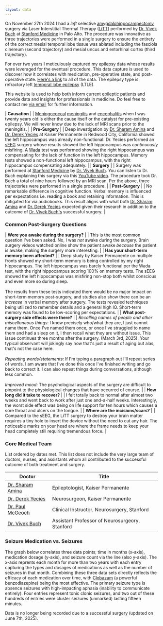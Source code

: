 ```yaml
---
layout: data
---
```


On November 27th 2024 I had a _left_ selective [amygdalohippocampectomy](https://en.wikipedia.org/wiki/Amygdalohippocampectomy) surgery via Laser Interstitial Thermal Therapy ([LiTT](https://www.epilepsy.com/treatment/surgery/types/litt-thermal-ablation)) performed by [Dr. Vivek Buch](https://med.stanford.edu/profiles/vivek-buch) at [Stanford Medicine](https://med.stanford.edu) in Palo Alto. The procedure was innovative as three trajectories were performed in a single surgery to ensure the entirety of the correct mesial temporal lobe tissue was ablated including the fasciola cinereum (second trajectory) and mesial uncus and entorhinal
cortex (third trajectory).

For over two years I meticulously captured my epilepsy data whose results were leveraged for the eventual procedure. This data capture is used to discover how it correlates with medication, pre-operative state, and post-operative state. [Here's a link](/data) to all of the data. The epilepsy type is refractory left [temporal lobe epilepsy](https://en.wikipedia.org/wiki/Temporal_lobe_epilepsy) (LTLE). 

This website is used to help both inform current epileptic patients and provide data and insights for professionals in medicine. Do feel free to contact me [via email](mailto:kieransenior@icloud.com) for further information.

| **Causation** |
| [Meningococcal](meningococcal) [meningitis](https://www.who.int/news-room/fact-sheets/detail/meningitis) and [encephalitis](https://en.wikipedia.org/wiki/Encephalitis) when I was twenty years old is either the cause itself or the catalyst for pre-existing epilepsy. We will never know due to the lack of MRI scans prior to the meningitis. | 
| **Pre-Surgery** |
| Deep investigation by [Dr. Sharam Amina](https://mydoctor.kaiserpermanente.org/ncal/providers/shahramamina) and [Dr. Derek Yecies](https://mydoctor.kaiserpermanente.org/ncal/providers/derekyecies) at Kaiser Permanente in Redwood City, California showed the left hippocampus was already non-functional. Dr. Yecies performed an [sEEG](https://en.wikipedia.org/wiki/Stereoelectroencephalography) surgery whose results showed the left hippocampus was *continuously* misfiring. A [Wada](https://en.wikipedia.org/wiki/Wada_test) test was performed showing the right hippocampus was compensating for the lack of function in the left hippocampus. Memory tests showed a non-functional left hippocampus, with the right hippocampus compensating adequately. |
| **Surgery** |
| Surgery was performed at [Stanford Medicine](https://med.stanford.edu) by [Dr. Vivek Buch](https://med.stanford.edu/profiles/vivek-buch). You can listen to Dr. Buch explaining this surgery via this [YouTube video](https://www.youtube.com/watch?v=z-nRUMbs2kY). The procedure took Dr. Buch a total of nine hours followed by an MRI scan. Per the above, three trajectories were performed in a single procedure. |
| **Post-Surgery** |
| No remarkable difference in cognitive function. Verbal memory is influenced per expectations i.e. reading a book and retaining information. This is mitigated for via audiobooks. This result aligns with what both [Dr. Sharam Amina](https://mydoctor.kaiserpermanente.org/ncal/providers/shahramamina) and [Dr. Derek Yecies](https://mydoctor.kaiserpermanente.org/ncal/providers/derekyecies) expected given their research in addition to the outcome of [Dr. Vivek Buch's](https://med.stanford.edu/profiles/vivek-buch) successful surgery.  |

### **Common Post-Surgery Questions**

| **Were you awake during the surgery?** |
| This is the most common question I've been asked. No, I was _not_ awake during the surgery. Brain surgery videos watched online show the patient awake _because_ the patient is awake, making the surgery more interesting. |
| **Has your short-term memory been affected?** |
| Deep study by Kaiser Permanente on multiple fronts showed my short-term memory is being controlled by my right hippocampus. The left hippocampus was barely functional per the Wada test, with the right hippocampus scoring 100% on memory tests. The sEEG showed the left hippocampus was misfiring non-stop both whilst conscious and even more so during sleep.<br /><br />The results from these tests indicated there would be no major impact on short-term memory post-surgery, and studies also show there can be an _increase_ in verbal memory after surgery. The tests revealed techniques being utilized to remember details and a general high IQ. Short-term memory was found to be low-scoring per expectations. |
| **What post-surgery side effects were there?** |
| *Recalling names of people and other miscellaneous things*: I know precisely who/what they are, I just cannot name them. Once I've named them once, or once I've struggled to name them and had a sleep on it, I then recall what they are without issue. This issue continues three months after the surgery. (March 3rd, 2025). Your typical observant will jokingly say how that's just a result of aging but alas, that's not the case here.<br /><br />*Repeating words/statements:* If I'm typing a paragraph out I'll repeat series of words. I am aware that I've done this once I've finished writing and go back to correct it. I can also repeat things during conversations, although less common.<br /><br />*Improved mood:* The psychological aspects of the surgery are difficult to pinpoint to the physiological changes that have occurred of course. |
| **How long did it take to recover?** |
| I felt totally back to normal after almost two weeks and went back to work after just one and-a-half weeks. Interestingly, the worst side effect was being on life support for ten hours which causes a sore throat and ulcers on the tongue. |
| **Where are the incisions/scars?** |
| Compared to the sEEG, the LiTT surgery to destroy your brain matter requires a tiny hole to insert the device without the need to cut any hair. The noticeable marks on your head are where the frame needs to keep your head completely still requiring tremendous force. |

### **Core Medical Team**

List ordered by dates met. This list does not include the very large team of doctors, nurses, and assistants whom all contributed to the successful outcome of both treatment and surgery.

| Doctor | Title |
| -------- | -------- |
| [Dr. Sharam Amina](https://mydoctor.kaiserpermanente.org/ncal/providers/shahramamina) | Epileptologist, Kaiser Permanente |
| [Dr. Derek Yecies](https://mydoctor.kaiserpermanente.org/ncal/providers/derekyecies) | Neurosurgeon, Kaiser Permanente |
| [Dr. Paul McGeoch](https://profiles.stanford.edu/paul-mcgeoch) | Clinical Instructor, Neurosurgery, Stanford |
| [Dr. Vivek Buch](https://profiles.stanford.edu/vivek-buch) | Assistant Professor of Neurosurgeory, Stanford |

### **Seizure Medication vs. Seizures**

The graph below correlates three data points; time in months (x-axis), medication dosage (y-axis), and seizure count via the line (also y-axis). The x-axis reprents each month for more than two years with each entry capturing the types and dosages of medications as well as the number of seizures in that month. Combining these three data sets directly reflects the efficacy of each medication over time, with [Clobazam](https://en.wikipedia.org/wiki/Clobazam) (a powerful benzodiazepine) being the most effective. The primary seizure type is absence seizures with high-impacting aphasia (inability to communicate entirely). Four entries represent tonic clonic seizures, and two out of these hundreds of entries were cluster seizures (unmarked) lasting fifteen minutes.

Data is no longer being recorded due to a successful surgery (updated on June 7th, 2025).
